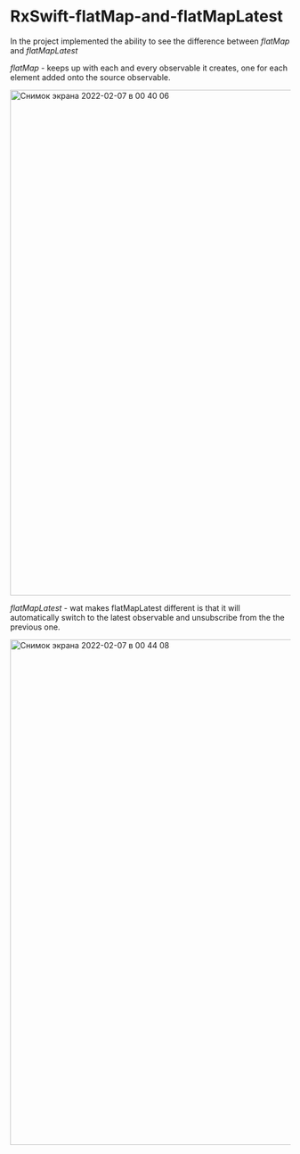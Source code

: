 # RxSwift-flatMap-and-flatMapLatest
In the project implemented the ability to see the difference between *flatMap* and *flatMapLatest*

*flatMap* - keeps up with each and every observable it creates, one for each element added onto the source observable.

<img width="907" alt="Снимок экрана 2022-02-07 в 00 40 06" src="https://user-images.githubusercontent.com/87696400/152694204-f1004699-e6f6-4cb3-a95e-f2552530b63b.png">

*flatMapLatest* - wat makes flatMapLatest different is that it will automatically switch to the latest observable and unsubscribe from the the previous one.

<img width="907" alt="Снимок экрана 2022-02-07 в 00 44 08" src="https://user-images.githubusercontent.com/87696400/152694270-a2644155-70d9-4fde-8134-6316b59a7d4d.png">
